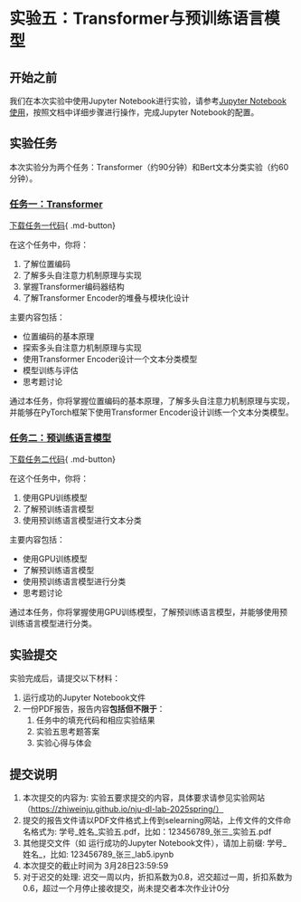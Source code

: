 # 实验五：Transformer与预训练语言模型

## 开始之前

我们在本次实验中使用Jupyter Notebook进行实验，请参考[Jupyter Notebook使用](../lab1/环境配置指南.md#jupyter-notebook)，按照文档中详细步骤进行操作，完成Jupyter Notebook的配置。

## 实验任务
本次实验分为两个任务：Transformer（约90分钟）和Bert文本分类实验（约60分钟）。


### [任务一：Transformer](./transformer.md)
[下载任务一代码](transformer.ipynb){ .md-button}

在这个任务中，你将：

1. 了解位置编码
2. 了解多头自注意力机制原理与实现
3. 掌握Transformer编码器结构
4. 了解Transformer Encoder的堆叠与模块化设计

主要内容包括：

- 位置编码的基本原理
- 探索多头自注意力机制原理与实现
- 使用Transformer Encoder设计一个文本分类模型
- 模型训练与评估
- 思考题讨论

通过本任务，你将掌握位置编码的基本原理，了解多头自注意力机制原理与实现，并能够在PyTorch框架下使用Transformer Encoder设计训练一个文本分类模型。


### [任务二：预训练语言模型](./预训练语言模型.md)
[下载任务二代码](bert.ipynb){ .md-button}

在这个任务中，你将：

1. 使用GPU训练模型
2. 了解预训练语言模型
3. 使用预训练语言模型进行文本分类

主要内容包括：

- 使用GPU训练模型
- 了解预训练语言模型
- 使用预训练语言模型进行分类
- 思考题讨论


通过本任务，你将掌握使用GPU训练模型，了解预训练语言模型，并能够使用预训练语言模型进行分类。

## 实验提交
实验完成后，请提交以下材料：

1. 运行成功的Jupyter Notebook文件
2. 一份PDF报告，报告内容**包括但不限于**：
    1. 任务中的填充代码和相应实验结果
    2. 实验五思考题答案
    3. 实验心得与体会

## 提交说明

1. 本次提交的内容为: 实验五要求提交的内容，具体要求请参见实验网站（https://zhiweinju.github.io/nju-dl-lab-2025spring/）
2. 提交的报告文件请以PDF文件格式上传到selearning网站，上传文件的文件命名格式为: 学号_姓名_实验五.pdf，比如：123456789_张三_实验五.pdf
3. 其他提交文件（如 运行成功的Jupyter Notebook文件），请加上前缀: 学号_姓名_，比如: 123456789_张三_lab5.ipynb
4. 本次提交的截止时间为 3月28日23:59:59
5. 对于迟交的处理: 迟交一周以内，折扣系数为0.8，迟交超过一周，折扣系数为0.6，超过一个月停止接收提交，尚未提交者本次作业计0分